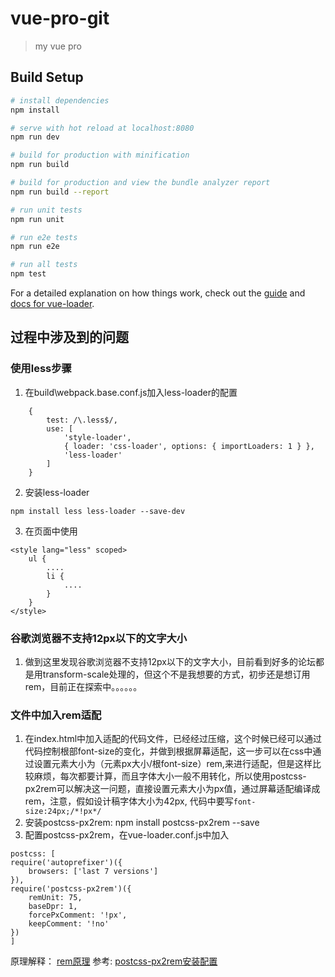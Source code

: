 # vue-pro-git

> my vue pro

## Build Setup

``` bash
# install dependencies
npm install

# serve with hot reload at localhost:8080
npm run dev

# build for production with minification
npm run build

# build for production and view the bundle analyzer report
npm run build --report

# run unit tests
npm run unit

# run e2e tests
npm run e2e

# run all tests
npm test
```

For a detailed explanation on how things work, check out the [guide](http://vuejs-templates.github.io/webpack/) and [docs for vue-loader](http://vuejs.github.io/vue-loader).

## 过程中涉及到的问题
### 使用less步骤
1. 在build\webpack.base.conf.js加入less-loader的配置
```
    {
        test: /\.less$/,
        use: [
            'style-loader',
            { loader: 'css-loader', options: { importLoaders: 1 } },
            'less-loader'
        ]
    }
```
2. 安装less-loader
```
npm install less less-loader --save-dev
```
3. 在页面中使用
```
<style lang="less" scoped>
    ul {
        ....
        li {
            ....
        }
    }
</style>
```
### 谷歌浏览器不支持12px以下的文字大小
1. 做到这里发现谷歌浏览器不支持12px以下的文字大小，目前看到好多的论坛都是用transform-scale处理的，但这个不是我想要的方式，初步还是想订用rem，目前正在探索中。。。。。。

### 文件中加入rem适配
1. 在index.html中加入适配的代码文件，已经经过压缩，这个时候已经可以通过代码控制根部font-size的变化，并做到根据屏幕适配，这一步可以在css中通过设置元素大小为（元素px大小/根font-size）rem,来进行适配，但是这样比较麻烦，每次都要计算，而且字体大小一般不用转化，所以使用postcss-px2rem可以解决这一问题，直接设置元素大小为px值，通过屏幕适配编译成rem，注意，假如设计稿字体大小为42px, 代码中要写`font-size:24px;/*!px*/`
2. 安装postcss-px2rem: npm install postcss-px2rem --save
3. 配置postcss-px2rem，在vue-loader.conf.js中加入
```
postcss: [
require('autoprefixer')({
    browsers: ['last 7 versions']
}),
require('postcss-px2rem')({
    remUnit: 75,
    baseDpr: 1,
    forcePxComment: '!px',
    keepComment: '!no'
})
]
```
原理解释： [rem原理](https://www.cnblogs.com/this-xiaoming/p/9056607.html)
参考: [postcss-px2rem安装配置](https://www.npmjs.com/package/postcss-px2rem)

